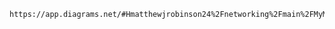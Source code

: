     https://app.diagrams.net/#Hmatthewjrobinson24%2Fnetworking%2Fmain%2FMyMap.drawio#%7B%22pageId%22%3A%22kNXrPMbxfxiBPzh5kffX%22%7D
